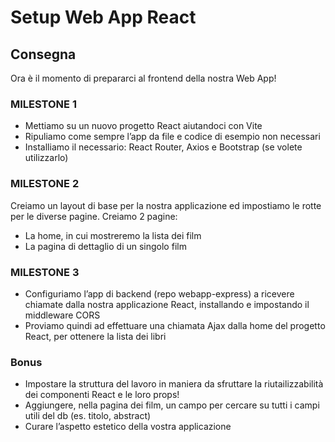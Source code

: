 # Setup Web App React

## Consegna

Ora è il momento di prepararci al frontend della nostra Web App!

### MILESTONE 1
- Mettiamo su un nuovo progetto React aiutandoci con Vite
- Ripuliamo come sempre l’app da file e codice di esempio non necessari
- Installiamo il necessario: React Router, Axios e Bootstrap (se volete utilizzarlo)

### MILESTONE 2

Creiamo un layout di base per la nostra applicazione ed impostiamo le rotte per le diverse pagine.
Creiamo 2 pagine:
- La home, in cui mostreremo la lista dei film
- La pagina di dettaglio di un singolo film

### MILESTONE 3

- Configuriamo l’app di backend (repo webapp-express) a ricevere chiamate dalla nostra applicazione React, installando e impostando il middleware CORS
- Proviamo quindi ad effettuare una chiamata Ajax dalla home del progetto React, per ottenere la lista dei libri

### Bonus
- Impostare la struttura del lavoro in maniera da sfruttare la riutailizzabilità dei componenti React e le loro props!
- Aggiungere, nella pagina dei film, un campo per cercare su tutti i campi utili del db (es. titolo, abstract)
- Curare l’aspetto estetico della vostra applicazione
